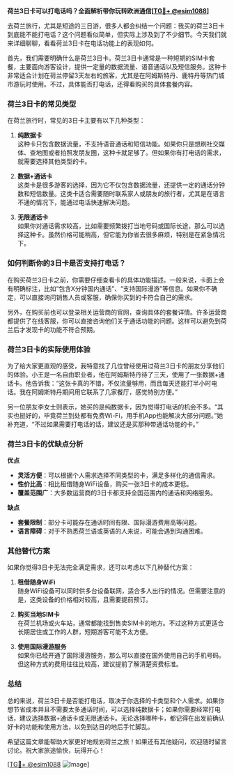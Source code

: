 **荷兰3日卡可以打电话吗？全面解析带你玩转欧洲通信[[TG💪+ @esim1088](https://t.me/s/esim1088)]**

去荷兰旅行，尤其是短途的三日游，很多人都会纠结一个问题：我买的荷兰3日卡到底能不能打电话？这个问题看似简单，但实际上涉及到了不少细节。今天我们就来详细聊聊，看看荷兰3日卡在电话功能上的表现如何。

首先，我们需要明确什么是荷兰3日卡。荷兰3日卡通常是一种短期的SIM卡套餐，主要面向游客设计，提供一定量的数据流量、语音通话以及短信服务。这种卡非常适合计划在荷兰停留3天左右的旅客，尤其是在阿姆斯特丹、鹿特丹等热门城市游玩时使用。不过，具体能否打电话，还得看购买的具体套餐内容。

### 荷兰3日卡的常见类型

在荷兰旅行时，常见的3日卡主要有以下几种类型：

1. **纯数据卡**  
   这种卡只包含数据流量，不支持语音通话和短信功能。如果你只是想刷社交媒体、查地图或者拍照发朋友圈，这种卡就足够了。但如果你有打电话的需求，就需要选择其他类型的卡。

2. **数据+通话卡**  
   这类卡是很多游客的选择，因为它不仅包含数据流量，还提供一定的通话分钟数和短信数量。这类卡适合需要随时联系家人或朋友的旅行者，尤其是在语言不通的情况下，能通过电话快速解决问题。

3. **无限通话卡**  
   如果你对通话需求较高，比如需要频繁拨打当地号码或国际长途，那么可以选择这种卡。虽然价格可能稍高，但它能为你省去很多麻烦，特别是在紧急情况下。

### 如何判断你的3日卡是否支持打电话？

在购买荷兰3日卡之前，你需要仔细查看卡的具体功能描述。一般来说，卡面上会有明确标注，比如“包含X分钟国内通话”、“支持国际漫游”等信息。如果你不确定，可以直接询问销售人员或客服，确保你买到的卡符合自己的需求。

另外，在购买前也可以登录相关运营商的官网，查询具体的套餐详情。许多运营商都提供了在线客服，你可以直接咨询他们关于通话功能的问题。这样可以避免到荷兰后才发现卡的功能不符合预期。

### 荷兰3日卡的实际使用体验

为了给大家更直观的感受，我特意找了几位曾经使用过荷兰3日卡的朋友分享他们的体验。小王是一名自由职业者，他在阿姆斯特丹待了三天，使用了一张数据+通话卡。他告诉我：“这张卡真的不错，不仅流量够用，而且每天还能打半小时电话。我在阿姆斯特丹期间用它联系了几家餐厅，感觉特别方便。”

另一位朋友李女士则表示，她买的是纯数据卡，因为觉得打电话的机会不多。“其实也挺好的，毕竟荷兰到处都有免费Wi-Fi，用手机App也能解决大部分问题。”她补充道，“不过如果需要打电话的话，建议还是买那种带通话功能的卡。”

### 荷兰3日卡的优缺点分析

**优点**  
- **灵活方便**：可以根据个人需求选择不同类型的卡，满足多样化的通信需求。  
- **性价比高**：相比租借随身WiFi设备，购买一张3日卡的成本更低。  
- **覆盖范围广**：大多数运营商的3日卡都支持全国范围内的通话和网络服务。

**缺点**  
- **套餐限制**：部分卡可能存在通话时间有限、国际漫游费用高等问题。  
- **语言障碍**：对于不熟悉荷兰语或英语的人来说，可能会遇到沟通困难。  

### 其他替代方案

如果你觉得3日卡无法完全满足需求，还可以考虑以下几种替代方案：

1. **租借随身WiFi**  
   随身WiFi设备可以同时供多台设备联网，适合多人出行的情况。但需要注意的是，这类设备的价格相对较高，且需要提前预订。

2. **购买当地SIM卡**  
   在荷兰机场或火车站，通常都能找到售卖SIM卡的地方。不过这种方式更适合长期居住或工作的人群，短期游客可能不太方便。

3. **使用国际漫游服务**  
   如果你已经开通了国际漫游服务，那么可以直接在国外使用自己的手机号码。但这种方式的费用往往比较高，建议提前了解清楚资费标准。

### 总结

总的来说，荷兰3日卡是否能打电话，取决于你选择的卡类型和个人需求。如果你想节省成本并且不需要太多通话时间，可以选择纯数据卡；如果你需要经常打电话，建议选择数据+通话卡或无限通话卡。无论选择哪种卡，都记得在出发前确认好卡的功能和使用方法，以免到达目的地后手忙脚乱。

希望这篇文章能帮助大家更好地规划荷兰之旅！如果还有其他疑问，欢迎随时留言讨论。祝大家旅途愉快，玩得开心！

[[TG💪+ @esim1088](https://t.me/s/esim1088) ![Image](https://i.postimg.cc/4NQfJmqS/Snipaste-2025-05-13-00-14-12.png)]